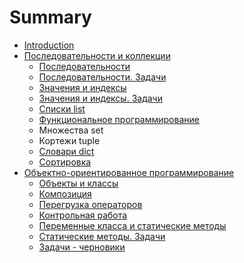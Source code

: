 # Summary

* [Introduction](README.md)
* [Последовательности и коллекции](chapter_seq/README.md)
  * [Последовательности](chapter_seq/1-seq.md)
  * [Последовательности. Задачи](chapter_seq/1-seq-tasks.md)
  * [Значения и индексы](chapter_seq/2-enum.md)
  * [Значения и индексы. Задачи](chapter_seq/2-enum-tasks.md)
  * [Списки list](chapter_seq/3-list.md)
  * [Функциональное программирование](chapter_seq/4-map.md)
  * Множества set
  * Кортежи tuple
  * [Словари dict](chapter_seq/7-dict.md)
  * [Сортировка](chapter_seq/8-sort.md)
* [Объектно-ориентированное программирование](chapter_oop/README.md)
  * [Объекты и классы](chapter_oop/1_class.md)
  * [Композиция](chapter_oop/2_composition.md)
  * [Перегрузка операторов](chapter_oop/3_operators.md)
  * [Контрольная работа](chapter_oop/3_tasks.md)
  * [Переменные класса и статические методы](chapter_oop/4_staticmethod.md)
  * [Статические методы. Задачи](chapter_oop/4_tasks.md)
  * [Задачи - черновики](chapter_oop/todo_tasks.md)
  
